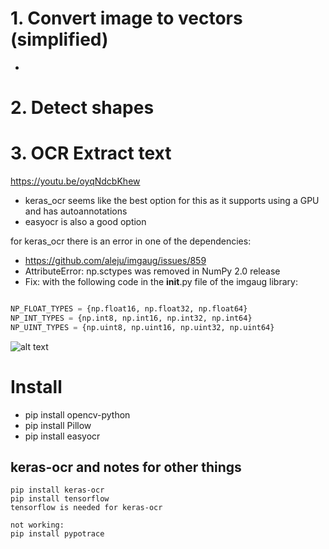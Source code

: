 
# 1. Convert image to vectors (simplified)
- 

# 2. Detect shapes
# 3. OCR Extract text

https://youtu.be/oyqNdcbKhew

- keras_ocr seems like the best option for this as it supports using a GPU and has autoannotations 
- easyocr is also a good option

for keras_ocr there is an error in one of the dependencies: 
- https://github.com/aleju/imgaug/issues/859
- AttributeError: np.sctypes was removed in NumPy 2.0 release
- Fix: with the following code in the __init__.py file of the imgaug library:


```python

NP_FLOAT_TYPES = {np.float16, np.float32, np.float64}
NP_INT_TYPES = {np.int8, np.int16, np.int32, np.int64}
NP_UINT_TYPES = {np.uint8, np.uint16, np.uint32, np.uint64}

```

![alt text](image.png)

# Install 

- pip install opencv-python
- pip install Pillow
- pip install easyocr


## keras-ocr and notes for other things
```
pip install keras-ocr
pip install tensorflow
tensorflow is needed for keras-ocr

not working:
pip install pypotrace
```


